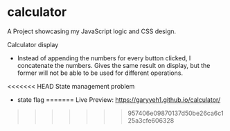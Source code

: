 # calculator

A Project showcasing my JavaScript logic and CSS design.

Calculator display
- Instead of appending the numbers for every button clicked, I concatenate the numbers. Gives the same result on display, but the former will not be able to be used for different operations.

<<<<<<< HEAD
State management problem
- state flag
=======
Live Preview: https://garyyeh1.github.io/calculator/
>>>>>>> 957406e09870137d50be26ca6c125a3cfe606328
